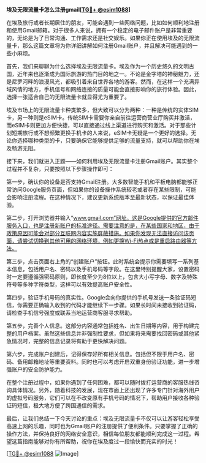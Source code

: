 **埃及无限流量卡怎么注册gmail[[TG💪+ @esim1088](https://t.me/s/esim1088)]**

在埃及旅行或者长期居住的朋友，可能会遇到一些网络问题，比如如何顺利地注册和使用Gmail邮箱。对于很多人来说，拥有一个稳定的电子邮件账户是非常重要的，无论是为了日常沟通、工作需求还是社交娱乐。如果你正在使用埃及的无限流量卡，那么这篇文章将为你详细讲解如何注册Gmail账户，并且解决可能遇到的一些小麻烦。

首先，我们来聊聊为什么选择埃及无限流量卡。埃及作为一个历史悠久的文明古国，近年来也逐渐成为国际旅游的热门目的地之一。不论是金字塔的神秘魅力，还是尼罗河畔的浪漫风光，都吸引着来自世界各地的游客。然而，在这样一个充满异域风情的地方，手机信号和网络连接的质量可能会直接影响你的旅行体验。因此，选择一张适合自己的无限流量卡就显得尤为重要了。

埃及市场上的无限流量卡种类繁多，但大致可以分为两种：一种是传统的实体SIM卡，另一种则是eSIM卡。传统SIM卡需要你亲自前往运营商营业厅购买并激活，而eSIM卡则更加方便快捷，可以直接通过线上渠道进行购买和激活。对于那些计划短期旅行或不想频繁更换手机卡的人来说，eSIM卡无疑是一个更好的选择。无论你选择哪种类型的卡，只要确保它能够提供足够的流量支持，就可以帮助你在埃及畅游无阻。

接下来，我们就进入正题——如何利用埃及无限流量卡注册Gmail账户。其实整个过程并不复杂，只要按照以下步骤操作即可：

第一步，确认你的设备是否支持Gmail注册。大多数智能手机和平板电脑都能够正常访问Google服务页面，但如果你的设备操作系统较老或者存在某些限制，可能会影响注册流程。在这种情况下，建议更新系统版本至最新状态，以保证最佳体验。

第二步，打开浏览器并输入“www.gmail.com”网址。这是Google提供的官方邮件服务入口，也是注册新账户的标准途径。需要注意的是，在某些国家和地区，由于政策原因可能会对部分互联网内容实施屏蔽措施。如果你发现无法直接访问该页面，请尝试切换到其他可用的网络环境，例如更换Wi-Fi热点或是重启路由器等方法。

第三步，点击页面右上角的“创建账户”按钮。此时系统会提示你需要填写一系列基本信息，包括用户名、密码以及手机号码等字段。在这里特别提醒大家，设置密码时一定要遵循强密码原则，即长度至少为8位以上，包含大小写字母、数字及特殊符号等多种字符类型，这样可以有效提高账户安全性。

第四步，验证手机号码的真实性。Google会向你提供的手机号发送一条验证码短信，你需要正确输入收到的代码才能继续下一步骤。如果长时间未接收到验证码，请检查手机信号强度或联系当地运营商客服寻求帮助。

第五步，完善个人信息。这部分内容通常包括姓名、出生日期等内容，用于构建完整的用户档案。虽然这些信息并非强制性要求，但如果将来需要找回密码或其他紧急情况时，完整的信息记录将有助于更快解决问题。

第六步，完成账户创建后，记得保存好所有相关信息。包括但不限于用户名、密码、备用邮箱地址等重要资料。同时也可以考虑开启双重身份验证功能，进一步增强账户的安全防护能力。

在整个注册过程中，如果你遇到了任何困难，都可以随时拨打运营商的客服热线咨询具体情况。另外，随着科技的发展，现在市面上还出现了许多专门针对海外用户的虚拟号码服务，它们可以在不改变原有手机号码的情况下，帮助用户接收各种验证码短信，极大地方便了跨国通信的需求。

最后，让我们总结一下今天讨论的重点：埃及无限流量卡不仅可以让游客轻松享受高速上网的乐趣，同时也为Gmail账户的注册提供了便利条件。只要掌握了正确的操作方法，并保持良好的网络安全意识，相信每位朋友都能顺利完成这一过程。希望这篇指南能够对你有所帮助，祝你在埃及度过一段愉快而充实的时光！

[[TG💪+ @esim1088](https://t.me/s/esim1088) ![Image](https://i.postimg.cc/4NQfJmqS/Snipaste-2025-05-13-00-14-12.png)]